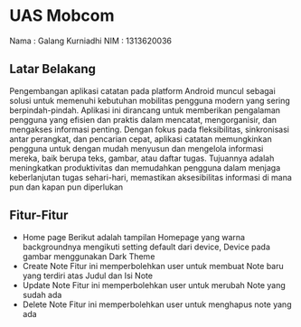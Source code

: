 ﻿# UAS Mobcom
Nama : Galang Kurniadhi
NIM : 1313620036

## Latar Belakang
  
Pengembangan aplikasi catatan pada platform Android muncul sebagai solusi untuk memenuhi kebutuhan mobilitas pengguna modern yang sering berpindah-pindah. Aplikasi ini dirancang untuk memberikan pengalaman pengguna yang efisien dan praktis dalam mencatat, mengorganisir, dan mengakses informasi penting. Dengan fokus pada fleksibilitas, sinkronisasi antar perangkat, dan pencarian cepat, aplikasi catatan memungkinkan pengguna untuk dengan mudah menyusun dan mengelola informasi mereka, baik berupa teks, gambar, atau daftar tugas. Tujuannya adalah meningkatkan produktivitas dan memudahkan pengguna dalam menjaga keberlanjutan tugas sehari-hari, memastikan aksesibilitas informasi di mana pun dan kapan pun diperlukan

## Fitur-Fitur
* Home page
	Berikut adalah tampilan Homepage yang warna backgroundnya mengikuti setting default dari device, Device pada gambar menggunakan Dark Theme
* Create Note
	Fitur ini memperbolehkan user untuk membuat Note baru yang terdiri atas Judul dan Isi Note
* Update Note
	Fitur ini memperbolehkan user untuk merubah Note yang sudah ada
* Delete Note
	Fitur ini memperbolehkan user untuk menghapus note yang ada

